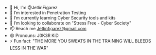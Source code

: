 - 👋 Hi, I’m @JetlinFigarez
- 👀 I’m interested in Penetration Testing
- 🌱 I’m currently learning Cyber Security tools and kits
- 💞️ I’m looking to collaborate on "Stress Free - Cyber Society"
- 📫 Reach me Jetlinfigarez@gmail.com
- 😄 Pronouns: J0K3R KiD
- ⚡ Fun fact: "THE MORE YOU SWEATS IN THE TRAINING WILL BLEEDS LESS IN THE WAR"

<!---
JetlinFigarez/JetlinFigarez is a ✨ special ✨ repository because its `README.md` (this file) appears on your GitHub profile.
You can click the Preview link to take a look at your changes.
--->
